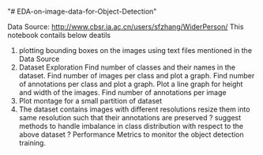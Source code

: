 "# EDA-on-image-data-for-Object-Detection" 

Data Source: http://www.cbsr.ia.ac.cn/users/sfzhang/WiderPerson/
This notebook contails below deatils
1. plotting bounding boxes on the images using text files mentioned in the Data Source
2.  Dataset Exploration
    Find number of classes and their names in the dataset.
    Find number of images per class and plot a graph.
    Find number of annotations per class and plot a graph.
    Plot a line graph for height and width of the images.
    Find number of annotations per image
3. Plot montage for a small partition of dataset
4. The dataset contains images with different resolutions resize them into same resolution such that their annotations are preserved ?
   suggest methods to handle imbalance in class distribution with respect to the above dataset ? 
   Performance Metrics to monitor the object detection training.
